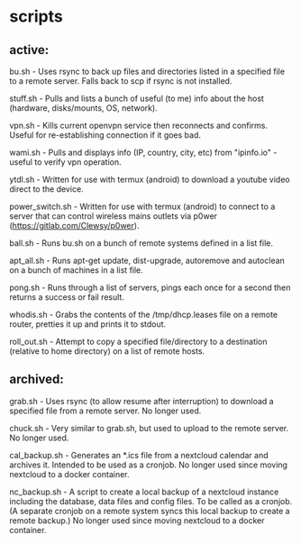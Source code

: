 # scripts

## active:

bu.sh - Uses rsync to back up files and directories listed in a specified file to a remote server.  Falls back to scp if rsync is not installed.

stuff.sh - Pulls and lists a bunch of useful (to me) info about the host (hardware, disks/mounts, OS, network).

vpn.sh - Kills current openvpn service then reconnects and confirms.  Useful for re-establishing connection if it goes bad.

wami.sh - Pulls and displays info (IP, country, city, etc) from "ipinfo.io" - useful to verify vpn operation.

ytdl.sh - Written for use with termux (android) to download a youtube video direct to the device.

power_switch.sh - Written for use with termux (android) to connect to a server that can control wireless mains outlets via p0wer (https://gitlab.com/Clewsy/p0wer).

ball.sh - Runs bu.sh on a bunch of remote systems defined in a list file.

apt_all.sh - Runs apt-get update, dist-upgrade, autoremove and autoclean on a bunch of machines in a list file.

pong.sh - Runs through a list of servers, pings each once for a second then returns a success or fail result.

whodis.sh - Grabs the contents of the /tmp/dhcp.leases file on a remote router, pretties it up and prints it to stdout.

roll_out.sh - Attempt to copy a specified file/directory to a destination (relative to home directory) on a list of remote hosts.

## archived:

grab.sh - Uses rsync (to allow resume after interruption) to download a specified file from a remote server.  No longer used.

chuck.sh - Very similar to grab.sh, but used to upload to the remote server.  No longer used.

cal_backup.sh - Generates an \*.ics file from a nextcloud calendar and archives it.  Intended to be used as a cronjob.  No longer used since moving nextcloud to a docker container.

nc_backup.sh - A script to create a local backup of a nextcloud instance including the database, data files and config files.  To be called as a cronjob.  (A separate cronjob on a remote system syncs this local backup to create a remote backup.)  No longer used since moving nextcloud to a docker container.
